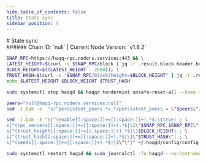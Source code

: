 ```yaml
---
hide_table_of_contents: false
title: State sync
sidebar_position: 4
---
```


<div class="h1-with-icon icon-haqq">
# State sync
</div>
###### Chain ID: `null` | Current Node Version: `v1.8.2`

```bash
SNAP_RPC=https://haqq-rpc.noders.services:443 && \
LATEST_HEIGHT=$(curl -s $SNAP_RPC/block | jq -r .result.block.header.height); \
BLOCK_HEIGHT=$((LATEST_HEIGHT - 2000)); \
TRUST_HASH=$(curl -s "$SNAP_RPC/block?height=$BLOCK_HEIGHT" | jq -r .result.block_id.hash) && \
echo $LATEST_HEIGHT $BLOCK_HEIGHT $TRUST_HASH
```
```bash
sudo systemctl stop haqqd && haqqd tendermint unsafe-reset-all --home ~/.haqqd --keep-addr-book
```
```bash
peers="null@haqq-rpc.noders.services:null"
sed -i.bak -e  "s/^persistent_peers *=.*/persistent_peers = \"$peers\"/" ~/.haqqd/config/config.toml
```
```bash
sed -i.bak -E "s|^(enable[[:space:]]+=[[:space:]]+).*$|\1true| ; \
s|^(rpc_servers[[:space:]]+=[[:space:]]+).*$|\1\"$SNAP_RPC,$SNAP_RPC\"| ; \
s|^(trust_height[[:space:]]+=[[:space:]]+).*$|\1$BLOCK_HEIGHT| ; \
s|^(trust_hash[[:space:]]+=[[:space:]]+).*$|\1\"$TRUST_HASH\"| ; \
s|^(seeds[[:space:]]+=[[:space:]]+).*$|\1\"\"|" ~/.haqqd/config/config.toml
```
```bash
sudo systemctl restart haqqd && sudo journalctl -fu haqqd --no-hostname -o cat
```
